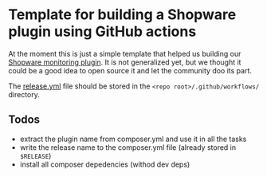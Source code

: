 # Template for building a Shopware plugin using GitHub actions

At the moment this is just a simple template that helped us building our [Shopware monitoring plugin](ihttps://www.koality.io/de/magazin/de/articles/marketplace/shopware-6-monitor-plugin). It is not generalized yet, but we thought it could be a good idea to open source it and let the community doo its part.

The [release.yml](release.yml) file should be stored in the `<repo root>/.github/workflows/` directory. 

## Todos

- extract the plugin name from composer.yml and use it in all the tasks
- write the release name to the composer.yml file (already stored in `$RELEASE`)
- install all composer depedencies (withod dev deps)
